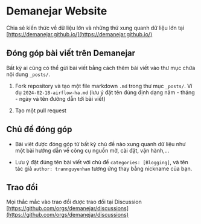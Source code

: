# Demanejar Website

Chia sẻ kiến thức về dữ liệu lớn và những thứ xung quanh dữ liệu lớn tại [https://demanejar.github.io/](https://demanejar.github.io/)

## Đóng góp bài viết trên Demanejar

Bất kỳ ai cũng có thể gửi bài viết bằng cách thêm bài viết vào thư mục chứa nội dung `_posts/`.

1. Fork repository và tạo một file markdown `.md` trong thư mục `_posts/`. Ví dụ `2024-02-18-airflow-ha.md` (lưu ý đặt tên đúng định dạng năm - tháng - ngày và tên đường dẫn tới bài viết)

2. Tạo một pull request 

## Chủ đề đóng góp

- Bài viêt được đóng góp từ bất kỳ chủ đề nào xung quanh dữ liệu như một bài hướng dẫn về công cụ nguồn mở, cài đặt, vận hành,...

- Lưu ý đặt đúng tên bài viết với chủ đề `categories: [Blogging]`, và tên tác giả `author: trannguyenhan` tương ứng thay bằng nickname của bạn.

## Trao đổi

Mọi thắc mắc vào trao đổi được trao đổi tại Discussion [https://github.com/orgs/demanejar/discussions](https://github.com/orgs/demanejar/discussions)


